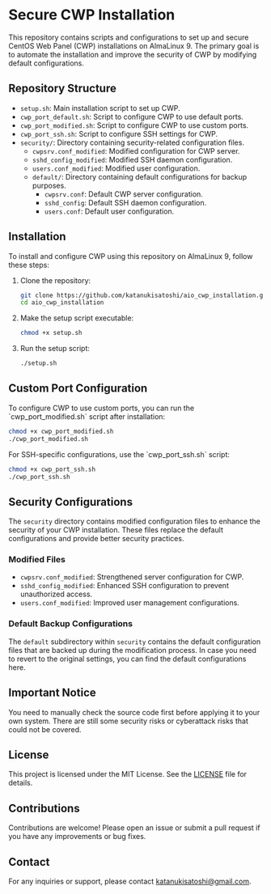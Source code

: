 # Secure CWP Installation

This repository contains scripts and configurations to set up and secure CentOS Web Panel (CWP) installations on AlmaLinux 9. The primary goal is to automate the installation and improve the security of CWP by modifying default configurations.

## Repository Structure

- `setup.sh`: Main installation script to set up CWP.
- `cwp_port_default.sh`: Script to configure CWP to use default ports.
- `cwp_port_modified.sh`: Script to configure CWP to use custom ports.
- `cwp_port_ssh.sh`: Script to configure SSH settings for CWP.
- `security/`: Directory containing security-related configuration files.
  - `cwpsrv.conf_modified`: Modified configuration for CWP server.
  - `sshd_config_modified`: Modified SSH daemon configuration.
  - `users.conf_modified`: Modified user configuration.
  - `default/`: Directory containing default configurations for backup purposes.
    - `cwpsrv.conf`: Default CWP server configuration.
    - `sshd_config`: Default SSH daemon configuration.
    - `users.conf`: Default user configuration.

## Installation

To install and configure CWP using this repository on AlmaLinux 9, follow these steps:

1. Clone the repository:
   ```bash
   git clone https://github.com/katanukisatoshi/aio_cwp_installation.git
   cd aio_cwp_installation
   ```

2. Make the setup script executable:
   ```bash
   chmod +x setup.sh
   ```

3. Run the setup script:
   ```bash
   ./setup.sh
   ```

## Custom Port Configuration

To configure CWP to use custom ports, you can run the \`cwp_port_modified.sh\` script after installation:

   ```bash
   chmod +x cwp_port_modified.sh
   ./cwp_port_modified.sh
   ```

For SSH-specific configurations, use the \`cwp_port_ssh.sh\` script:

   ```bash
   chmod +x cwp_port_ssh.sh
   ./cwp_port_ssh.sh
   ```

## Security Configurations

The `security` directory contains modified configuration files to enhance the security of your CWP installation. These files replace the default configurations and provide better security practices.

### Modified Files

- `cwpsrv.conf_modified`: Strengthened server configuration for CWP.
- `sshd_config_modified`: Enhanced SSH configuration to prevent unauthorized access.
- `users.conf_modified`: Improved user management configurations.

### Default Backup Configurations

The `default` subdirectory within `security` contains the default configuration files that are backed up during the modification process. In case you need to revert to the original settings, you can find the default configurations here.

## Important Notice

You need to manually check the source code first before applying it to your own system. There are still some security risks or cyberattack risks that could not be covered.

## License

This project is licensed under the MIT License. See the [LICENSE](LICENSE) file for details.

## Contributions

Contributions are welcome! Please open an issue or submit a pull request if you have any improvements or bug fixes.

## Contact

For any inquiries or support, please contact [katanukisatoshi@gmail.com](mailto:katanukisatoshi@gmail.com).
